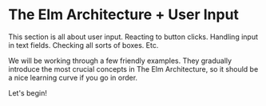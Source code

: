 # The Elm Architecture + User Input

This section is all about user input. Reacting to button clicks. Handling input in text fields. Checking all sorts of boxes. Etc.

We will be working through a few friendly examples. They gradually introduce the most crucial concepts in The Elm Architecture, so it should be a nice learning curve if you go in order.

Let's begin!